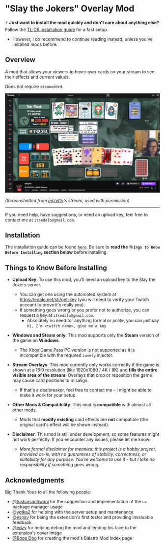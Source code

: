 # "Slay the Jokers" Overlay Mod

⚡ **Just want to install the mod quickly and don't care about anything else?** Follow the [TL;DR installation guide](docs/TLDR-INSTALL.md) for a fast setup.  
- However, I do recommend to continue reading instead, unless you've installed mods before.

## Overview

A mod that allows your viewers to hover over cards on your stream to see their effects and current values.

Does not require `steamodded`.

<img alt="Slay the Jokers Preview Image 1" src="docs/preview1.png" />

*(Screenshotted from [edzyttv](https://www.twitch.tv/edzyttv)'s stream, used with permission)*

---

If you need help, have suggestions, or need an upload key, feel free to contact me at `itsedalo@gmail.com`.

## Installation

The installation guide can be found [`here`](INSTALL.md). Be sure to **read the `Things to Know Before Installing` section below** before installing.

## Things to Know Before Installing

- **Upload Key**: To use this mod, you'll need an upload key to the Slay the Jokers server.
    - You can get one using the automated system at https://edalo.net/stj/get-key (you will need to verify your Twitch account to prove it's really you).
    - If something goes wrong or you prefer not to authorize, you can request a key at `itsedalo@gmail.com`.
        - Absolutely no need for anything formal or polite, you can just say `Hi, I'm <twitch name>, give me a key`

- **Windows and Steam only**: This mod supports only the **Steam** version of the game on **Windows**.
    - The Xbox Game Pass PC version is not supported as it is incompatible with the required `Lovely` injector.

- **Stream Overlays**: This mod currently only works correctly if the game is shown at a 16:9 resolution (like 1920x1080 / 4K / 8K) and **fills the entire visible area of the stream**. Overlays that crop or reposition the game may cause card positions to misalign.
    - If that's a dealbreaker, feel free to contact me - I might be able to make it work for your setup.

- **Other Mods & Compatibility**: This mod is **compatible** with almost all other mods.
    - Mods that **modify existing** card effects are **not** compatible (the original card's effect will be shown instead).


- **Disclaimer**: This mod is still under development, so some features might not work perfectly. If you encounter any issues, please let me know!
    - *More formal disclaimer for meanies: this project is a hobby project, provided as-is, with no guarantees of stability, correctness, or suitability for any purpose. You're welcome to use it - but I take no responsibility if something goes wrong.*

## Acknowledgments

Big Thank Yous to all the following people:

- [@tusharsadhwani](https://github.com/tusharsadhwani) for the suggestion and implementation of the `uv` package manager usage
- [@yotka2](https://github.com/yotka2) for helping with the server setup and maintenance
- [@espav](https://twitch.tv/espav) for being the extension's first tester and providing invaluable feedback
- [@edzy](https://twitch.tv/edzyttv) for helping debug the mod and lending his face to the extension's cover image
- [@Boop Dog](https://github.com/goBoopADog) for creating the mod's Balatro Mod Index page
